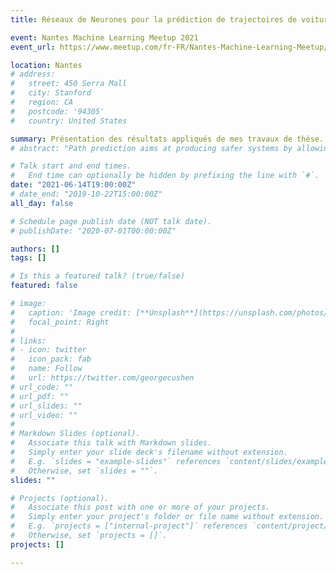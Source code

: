 ```yaml
---
title: Réseaux de Neurones pour la prédiction de trajectoires de voitures (Vehicle Motion Forecasting with Neural Networks)

event: Nantes Machine Learning Meetup 2021
event_url: https://www.meetup.com/fr-FR/Nantes-Machine-Learning-Meetup/events/278453140/

location: Nantes
# address:
#   street: 450 Serra Mall
#   city: Stanford
#   region: CA
#   postcode: '94305'
#   country: United States

summary: Présentation des résultats appliqués de mes travaux de thèse.
# abstract: "Path prediction aims at producing safer systems by allowing them to anticipate the outcomes of road scenes situations. Lately, machine learning methods have been used extensively for that purpose. Neural networks in particular with architectures such as RNN, LSTM, CNN, and self-attention. They offer the best results with the commonly used metrics. However, these evaluation criteria do not guarantee safety and can be criticized. More requirements should be met than the minimization of a few metrics."

# Talk start and end times.
#   End time can optionally be hidden by prefixing the line with `#`.
date: "2021-06-14T19:00:00Z"
# date_end: "2019-10-22T15:00:00Z"
all_day: false

# Schedule page publish date (NOT talk date).
# publishDate: "2020-07-01T00:00:00Z"

authors: []
tags: []

# Is this a featured talk? (true/false)
featured: false

# image:
#   caption: 'Image credit: [**Unsplash**](https://unsplash.com/photos/bzdhc5b3Bxs)'
#   focal_point: Right
# 
# links:
# - icon: twitter
#   icon_pack: fab
#   name: Follow
#   url: https://twitter.com/georgecushen
# url_code: ""
# url_pdf: ""
# url_slides: ""
# url_video: ""
# 
# Markdown Slides (optional).
#   Associate this talk with Markdown slides.
#   Simply enter your slide deck's filename without extension.
#   E.g. `slides = "example-slides"` references `content/slides/example-slides.md`.
#   Otherwise, set `slides = ""`.
slides: ""

# Projects (optional).
#   Associate this post with one or more of your projects.
#   Simply enter your project's folder or file name without extension.
#   E.g. `projects = ["internal-project"]` references `content/project/deep-learning/index.md`.
#   Otherwise, set `projects = []`.
projects: []

---
```

